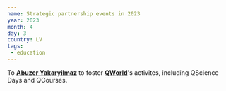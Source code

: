 ```yaml
---
name: Strategic partnership events in 2023
year: 2023
month: 4
day: 3
country: LV
tags:
 - education
---
```


To **[Abuzer Yakaryilmaz](http://ultracold.org/menu/)** to foster **[QWorld](https://qworld.net/)**'s activites, including QScience Days and QCourses.
